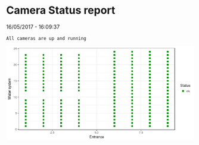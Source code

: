 Camera Status report
================
16/05/2017 - 16:09:37

    All cameras are up and running

![](camreport_files/figure-markdown_github/unnamed-chunk-2-1.png)
